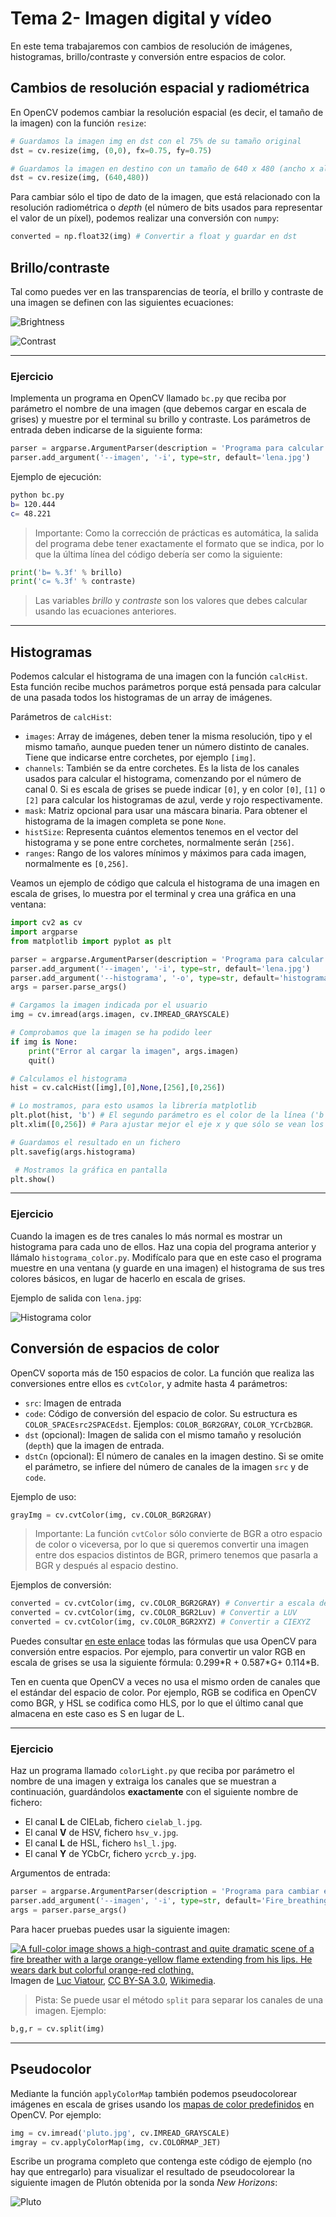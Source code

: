 # Tema 2- Imagen digital y vídeo

En este tema trabajaremos con cambios de resolución de imágenes, histogramas, brillo/contraste y conversión entre espacios de color.

## Cambios de resolución espacial y radiométrica

En OpenCV podemos cambiar la resolución espacial (es decir, el tamaño de la imagen) con la función `resize`:

```python
# Guardamos la imagen img en dst con el 75% de su tamaño original
dst = cv.resize(img, (0,0), fx=0.75, fy=0.75)

# Guardamos la imagen en destino con un tamaño de 640 x 480 (ancho x alto)
dst = cv.resize(img, (640,480))
```

Para cambiar sólo el tipo de dato de la imagen, que está relacionado con la resolución radiométrica o _depth_ (el número de bits usados para representar el valor de un píxel), podemos realizar una conversión con `numpy`:

```python
converted = np.float32(img) # Convertir a float y guardar en dst
```

## Brillo/contraste

Tal como puedes ver en las transparencias de teoría, el brillo y contraste de una imagen se definen con las siguientes ecuaciones:

![Brightness](images/imagenvideo/brightness.png)

![Contrast](images/imagenvideo/contrast.png)

---

### Ejercicio

Implementa un programa en OpenCV llamado `bc.py` que reciba por parámetro el nombre de una imagen (que debemos cargar en escala de grises) y muestre por el terminal su brillo y contraste. Los parámetros de entrada deben indicarse de la siguiente forma:

```python
parser = argparse.ArgumentParser(description = 'Programa para calcular el brillo y contraste de una imagen')
parser.add_argument('--imagen', '-i', type=str, default='lena.jpg')
```

Ejemplo de ejecución:

```bash
python bc.py
b= 120.444
c= 48.221
```

> Importante: Como la corrección de prácticas es automática, la salida del programa debe tener exactamente el formato que se indica, por lo que la última línea del código debería ser como la siguiente:

```python
print('b= %.3f' % brillo)
print('c= %.3f' % contraste)
```

>  Las variables _brillo_ y _contraste_ son los valores que debes calcular usando las ecuaciones anteriores.

<!---
_Pista_: Para implementar el brillo se puede usar la función `mean` de OpenCV, que devuelve la media de los valores de una matriz:

```cpp
Scalar meanI = mean(image);
cout << "b= " << meanI << endl;
```

Sin embargo esto no serviría para el contraste por lo que en este ejercicio hay que implementar el bucle a mano.
--->

---

<!--
Mat dx,dy;
Sobel(img,dx,1,0,3,CV_32F);
Sobel(img,dy,0,1,3,CV_32F);
G= sqrt(G2^2+G2^2)
-->


## Histogramas

Podemos calcular el histograma de una imagen con la función `calcHist`. Esta función recibe muchos parámetros porque está pensada para calcular de una pasada todos los histogramas de un array de imágenes.

Parámetros de `calcHist`:

* `images`: Array de imágenes, deben tener la misma resolución, tipo y el mismo tamaño, aunque pueden tener un número distinto de canales. Tiene que indicarse entre corchetes, por ejemplo `[img]`.
* `channels`: También se da entre corchetes. Es la lista de los canales usados para calcular el histograma, comenzando por el número de canal 0. Si es escala de grises se puede indicar `[0]`, y en color `[0]`, `[1]` o `[2]` para calcular los histogramas de azul, verde y rojo respectivamente.
* `mask`: Matriz opcional para usar una máscara binaria. Para obtener el histograma de la imagen completa se pone `None`.
* `histSize`: Representa cuántos elementos tenemos en el vector del histograma y se pone entre corchetes, normalmente serán `[256]`. 
* `ranges`: Rango de los valores mínimos y máximos para cada imagen, normalmente es `[0,256]`.

Veamos un ejemplo de código que calcula el histograma de una imagen en escala de  grises, lo muestra por el terminal y crea una gráfica en una ventana:

<!----
https://docs.opencv.org/master/d1/db7/tutorial_py_histogram_begins.html
---->

```python
import cv2 as cv
import argparse
from matplotlib import pyplot as plt

parser = argparse.ArgumentParser(description = 'Programa para calcular el histograma de una imagen')
parser.add_argument('--imagen', '-i', type=str, default='lena.jpg')
parser.add_argument('--histograma', '-o', type=str, default='histograma.png')
args = parser.parse_args()

# Cargamos la imagen indicada por el usuario
img = cv.imread(args.imagen, cv.IMREAD_GRAYSCALE)

# Comprobamos que la imagen se ha podido leer
if img is None:
    print("Error al cargar la imagen", args.imagen)
    quit()

# Calculamos el histograma
hist = cv.calcHist([img],[0],None,[256],[0,256])

# Lo mostramos, para esto usamos la librería matplotlib
plt.plot(hist, 'b') # El segundo parámetro es el color de la línea ('b', 'g', o 'r')
plt.xlim([0,256]) # Para ajustar mejor el eje x y que sólo se vean los valores entre 0 y 255

# Guardamos el resultado en un fichero
plt.savefig(args.histograma)

 # Mostramos la gráfica en pantalla
plt.show()
```

---


### Ejercicio

Cuando la imagen es de tres canales lo más normal es mostrar un histograma para cada uno de ellos. Haz una copia del programa anterior y llámalo `histograma_color.py`. Modifícalo para que en este caso el programa muestre en una ventana (y guarde en una imagen) el histograma de sus tres colores básicos, en lugar de hacerlo en escala de grises. 

Ejemplo de salida con `lena.jpg`:

![Histograma color](images/imagenvideo/histograma.png)


## Conversión de espacios de color

OpenCV soporta más de 150 espacios de color. La función que realiza las conversiones entre ellos es `cvtColor`, y admite hasta 4 parámetros:

* `src`: Imagen de entrada
* `code`: Código de conversión del espacio de color. Su estructura es `COLOR_SPACEsrc2SPACEdst`. Ejemplos: `COLOR_BGR2GRAY`, `COLOR_YCrCb2BGR`.
* `dst` (opcional): Imagen de salida con el mismo tamaño y resolución (`depth`) que la imagen de entrada.
* `dstCn` (opcional): El número de canales en la imagen destino. Si se omite el parámetro, se infiere del número de canales de la imagen `src` y de `code`.

Ejemplo de uso:

```python
grayImg = cv.cvtColor(img, cv.COLOR_BGR2GRAY)
```

> Importante: La función `cvtColor` sólo convierte de BGR a otro espacio de color o viceversa, por lo que si queremos convertir una imagen entre dos espacios distintos de BGR, primero tenemos que pasarla a BGR y después al espacio destino.

Ejemplos de conversión:

```python
converted = cv.cvtColor(img, cv.COLOR_BGR2GRAY) # Convertir a escala de grises
converted = cv.cvtColor(img, cv.COLOR_BGR2Luv) # Convertir a LUV
converted = cv.cvtColor(img, cv.COLOR_BGR2XYZ) # Convertir a CIEXYZ
```

Puedes consultar [en este enlace](http://docs.opencv.org/2.4/modules/imgproc/doc/miscellaneous_transformations.html) todas las fórmulas que usa OpenCV para conversión entre espacios. Por ejemplo, para convertir un valor RGB en escala de grises se usa la siguiente fórmula: 0.299\*R + 0.587\*G+ 0.114\*B.

Ten en cuenta que OpenCV a veces no usa el mismo orden de canales que el estándar del espacio de color. Por ejemplo, RGB se codifica en OpenCV como BGR, y HSL se codifica como HLS, por lo que el último canal que almacena en este caso es S en lugar de L.

---

### Ejercicio

Haz un programa llamado `colorLight.py` que reciba por parámetro el nombre de una imagen y extraiga los canales que se muestran a continuación, guardándolos **exactamente** con el siguiente nombre de fichero:

* El canal **L** de CIELab, fichero `cielab_l.jpg`.
* El canal **V** de HSV, fichero  `hsv_v.jpg`.
* El canal **L** de HSL, fichero  `hsl_l.jpg`.
* El canal **Y** de YCbCr, fichero  `ycrcb_y.jpg`.

Argumentos de entrada:

```python
parser = argparse.ArgumentParser(description = 'Programa para cambiar espacios de color')
parser.add_argument('--imagen', '-i', type=str, default='Fire_breathing_2_Luc_Viatour.jpg')
args = parser.parse_args()
```

Para hacer pruebas puedes usar la siguiente imagen:

<!---
![Fire breathing](https://commons.wikimedia.org/wiki/File:Fire_breathing_2_Luc_Viatour.jpg#/media/File:Fire_breathing_2_Luc_Viatour.jpg")
--->


<a href="https://commons.wikimedia.org/wiki/File:Fire_breathing_2_Luc_Viatour.jpg#/media/File:Fire_breathing_2_Luc_Viatour.jpg"><img src="https://upload.wikimedia.org/wikipedia/commons/thumb/0/02/Fire_breathing_2_Luc_Viatour.jpg/1200px-Fire_breathing_2_Luc_Viatour.jpg" alt="A full-color image shows a high-contrast and quite dramatic scene of a fire breather with a large orange-yellow flame extending from his lips. He wears dark but colorful orange-red clothing."></a><br>Imagen de <a href="//commons.wikimedia.org/wiki/User:Lviatour" title="User:Lviatour">Luc Viatour</a>, <a href="http://creativecommons.org/licenses/by-sa/3.0/" title="Creative Commons Attribution-Share Alike 3.0">CC BY-SA 3.0</a>, <a href="https://commons.wikimedia.org/w/index.php?curid=4632541">Wikimedia</a>.


> Pista: Se puede usar el método `split` para separar los canales de una imagen. Ejemplo:

```python
b,g,r = cv.split(img)
```

---

## Pseudocolor

Mediante la función `applyColorMap` también podemos pseudocolorear imágenes en escala de grises usando los [mapas de color predefinidos](http://docs.opencv.org/2.4.8/modules/contrib/doc/facerec/colormaps.html) en OpenCV. Por ejemplo:

```python
img = cv.imread('pluto.jpg', cv.IMREAD_GRAYSCALE)
imgray = cv.applyColorMap(img, cv.COLORMAP_JET)
```

Escribe un programa completo que contenga este código de ejemplo (no hay que entregarlo) para visualizar el resultado de pseudocolorear la siguiente imagen de Plutón obtenida por la sonda _New Horizons_:

![Pluto](images/imagenvideo/pluto.jpg)

